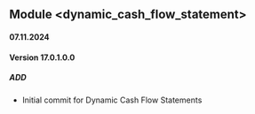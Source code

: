 ## Module <dynamic_cash_flow_statement>

#### 07.11.2024
#### Version 17.0.1.0.0
##### ADD
- Initial commit for Dynamic Cash Flow Statements
